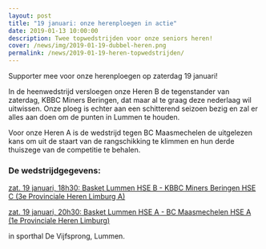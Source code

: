 ```yaml
---
layout: post
title: "19 januari: onze herenploegen in actie"
date: 2019-01-13 10:00:00
description: Twee topwedstrijden voor onze seniors heren!
cover: /news/img/2019-01-19-dubbel-heren.png
permalink: /news/2019-01-19-heren-topwedstrijden/
---
```


Supporter mee voor onze herenploegen op zaterdag 19 januari!
 
In de heenwedstrijd versloegen onze Heren B de tegenstander van zaterdag, KBBC Miners Beringen, dat maar al te graag deze nederlaag wil uitwissen. Onze ploeg is echter aan een schitterend seizoen bezig en zal er alles aan doen om de punten in Lummen te houden. 

Voor onze Heren A is de wedstrijd tegen BC Maasmechelen de uitgelezen kans om uit de staart van de rangschikking te klimmen en hun derde thuiszege van de competitie te behalen.

### De wedstrijdgegevens:
  [zat. 19 januari, 18h30: Basket Lummen HSE B - KBBC Miners Beringen HSE C (3e Provinciale Heren Limburg A)](/match/?matchid=BVBL18199120LIHSE31AAH)
  
  [zat. 19 januari, 20h30: Basket Lummen HSE A - BC Maasmechelen HSE A (1e Provinciale Heren Limburg)](/match/?matchid=BVBL18199120LIHSE11AAH)

in sporthal De Vijfsprong, Lummen.
